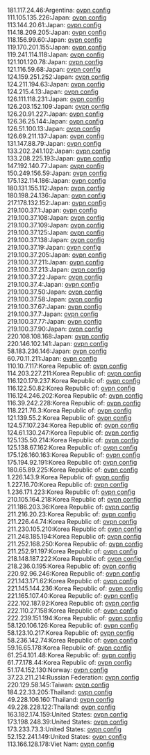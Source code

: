 181.117.24.46:Argentina: [ovpn config](vpn/181_117_24_46.ovpn)  
111.105.135.226:Japan: [ovpn config](vpn/111_105_135_226.ovpn)  
113.144.20.61:Japan: [ovpn config](vpn/113_144_20_61.ovpn)  
114.18.209.205:Japan: [ovpn config](vpn/114_18_209_205.ovpn)  
118.156.99.60:Japan: [ovpn config](vpn/118_156_99_60.ovpn)  
119.170.201.155:Japan: [ovpn config](vpn/119_170_201_155.ovpn)  
119.241.114.118:Japan: [ovpn config](vpn/119_241_114_118.ovpn)  
121.101.120.78:Japan: [ovpn config](vpn/121_101_120_78.ovpn)  
121.116.59.68:Japan: [ovpn config](vpn/121_116_59_68.ovpn)  
124.159.251.252:Japan: [ovpn config](vpn/124_159_251_252.ovpn)  
124.211.194.63:Japan: [ovpn config](vpn/124_211_194_63.ovpn)  
124.215.4.13:Japan: [ovpn config](vpn/124_215_4_13.ovpn)  
126.111.118.231:Japan: [ovpn config](vpn/126_111_118_231.ovpn)  
126.203.152.109:Japan: [ovpn config](vpn/126_203_152_109.ovpn)  
126.20.91.227:Japan: [ovpn config](vpn/126_20_91_227.ovpn)  
126.36.25.144:Japan: [ovpn config](vpn/126_36_25_144.ovpn)  
126.51.100.13:Japan: [ovpn config](vpn/126_51_100_13.ovpn)  
126.69.211.137:Japan: [ovpn config](vpn/126_69_211_137.ovpn)  
131.147.88.79:Japan: [ovpn config](vpn/131_147_88_79.ovpn)  
133.202.241.102:Japan: [ovpn config](vpn/133_202_241_102.ovpn)  
133.208.225.193:Japan: [ovpn config](vpn/133_208_225_193.ovpn)  
147.192.140.77:Japan: [ovpn config](vpn/147_192_140_77.ovpn)  
150.249.156.59:Japan: [ovpn config](vpn/150_249_156_59.ovpn)  
175.132.114.186:Japan: [ovpn config](vpn/175_132_114_186.ovpn)  
180.131.155.112:Japan: [ovpn config](vpn/180_131_155_112.ovpn)  
180.198.24.136:Japan: [ovpn config](vpn/180_198_24_136.ovpn)  
217.178.132.152:Japan: [ovpn config](vpn/217_178_132_152.ovpn)  
219.100.37.1:Japan: [ovpn config](vpn/219_100_37_1.ovpn)  
219.100.37.108:Japan: [ovpn config](vpn/219_100_37_108.ovpn)  
219.100.37.109:Japan: [ovpn config](vpn/219_100_37_109.ovpn)  
219.100.37.125:Japan: [ovpn config](vpn/219_100_37_125.ovpn)  
219.100.37.138:Japan: [ovpn config](vpn/219_100_37_138.ovpn)  
219.100.37.19:Japan: [ovpn config](vpn/219_100_37_19.ovpn)  
219.100.37.205:Japan: [ovpn config](vpn/219_100_37_205.ovpn)  
219.100.37.211:Japan: [ovpn config](vpn/219_100_37_211.ovpn)  
219.100.37.213:Japan: [ovpn config](vpn/219_100_37_213.ovpn)  
219.100.37.22:Japan: [ovpn config](vpn/219_100_37_22.ovpn)  
219.100.37.4:Japan: [ovpn config](vpn/219_100_37_4.ovpn)  
219.100.37.50:Japan: [ovpn config](vpn/219_100_37_50.ovpn)  
219.100.37.58:Japan: [ovpn config](vpn/219_100_37_58.ovpn)  
219.100.37.67:Japan: [ovpn config](vpn/219_100_37_67.ovpn)  
219.100.37.7:Japan: [ovpn config](vpn/219_100_37_7.ovpn)  
219.100.37.77:Japan: [ovpn config](vpn/219_100_37_77.ovpn)  
219.100.37.90:Japan: [ovpn config](vpn/219_100_37_90.ovpn)  
220.108.108.168:Japan: [ovpn config](vpn/220_108_108_168.ovpn)  
220.146.102.141:Japan: [ovpn config](vpn/220_146_102_141.ovpn)  
58.183.236.146:Japan: [ovpn config](vpn/58_183_236_146.ovpn)  
60.70.11.211:Japan: [ovpn config](vpn/60_70_11_211.ovpn)  
110.10.7.117:Korea Republic of: [ovpn config](vpn/110_10_7_117.ovpn)  
114.203.227.211:Korea Republic of: [ovpn config](vpn/114_203_227_211.ovpn)  
116.120.179.237:Korea Republic of: [ovpn config](vpn/116_120_179_237.ovpn)  
116.122.50.82:Korea Republic of: [ovpn config](vpn/116_122_50_82.ovpn)  
116.124.246.202:Korea Republic of: [ovpn config](vpn/116_124_246_202.ovpn)  
116.39.242.228:Korea Republic of: [ovpn config](vpn/116_39_242_228.ovpn)  
118.221.76.3:Korea Republic of: [ovpn config](vpn/118_221_76_3.ovpn)  
121.139.55.2:Korea Republic of: [ovpn config](vpn/121_139_55_2.ovpn)  
124.57.107.234:Korea Republic of: [ovpn config](vpn/124_57_107_234.ovpn)  
124.61.130.247:Korea Republic of: [ovpn config](vpn/124_61_130_247.ovpn)  
125.135.50.214:Korea Republic of: [ovpn config](vpn/125_135_50_214.ovpn)  
125.138.67.162:Korea Republic of: [ovpn config](vpn/125_138_67_162.ovpn)  
175.126.160.163:Korea Republic of: [ovpn config](vpn/175_126_160_163.ovpn)  
175.194.92.191:Korea Republic of: [ovpn config](vpn/175_194_92_191.ovpn)  
180.65.89.225:Korea Republic of: [ovpn config](vpn/180_65_89_225.ovpn)  
1.226.143.9:Korea Republic of: [ovpn config](vpn/1_226_143_9.ovpn)  
1.227.16.70:Korea Republic of: [ovpn config](vpn/1_227_16_70.ovpn)  
1.236.171.223:Korea Republic of: [ovpn config](vpn/1_236_171_223.ovpn)  
210.105.164.218:Korea Republic of: [ovpn config](vpn/210_105_164_218.ovpn)  
211.186.203.36:Korea Republic of: [ovpn config](vpn/211_186_203_36.ovpn)  
211.216.20.23:Korea Republic of: [ovpn config](vpn/211_216_20_23.ovpn)  
211.226.44.74:Korea Republic of: [ovpn config](vpn/211_226_44_74.ovpn)  
211.230.105.210:Korea Republic of: [ovpn config](vpn/211_230_105_210.ovpn)  
211.248.185.194:Korea Republic of: [ovpn config](vpn/211_248_185_194.ovpn)  
211.252.168.250:Korea Republic of: [ovpn config](vpn/211_252_168_250.ovpn)  
211.252.91.197:Korea Republic of: [ovpn config](vpn/211_252_91_197.ovpn)  
218.148.187.222:Korea Republic of: [ovpn config](vpn/218_148_187_222.ovpn)  
218.236.0.195:Korea Republic of: [ovpn config](vpn/218_236_0_195.ovpn)  
220.92.96.246:Korea Republic of: [ovpn config](vpn/220_92_96_246.ovpn)  
221.143.171.62:Korea Republic of: [ovpn config](vpn/221_143_171_62.ovpn)  
221.145.144.236:Korea Republic of: [ovpn config](vpn/221_145_144_236.ovpn)  
221.165.107.40:Korea Republic of: [ovpn config](vpn/221_165_107_40.ovpn)  
222.102.187.92:Korea Republic of: [ovpn config](vpn/222_102_187_92.ovpn)  
222.110.27.158:Korea Republic of: [ovpn config](vpn/222_110_27_158.ovpn)  
222.239.151.194:Korea Republic of: [ovpn config](vpn/222_239_151_194.ovpn)  
58.120.106.126:Korea Republic of: [ovpn config](vpn/58_120_106_126.ovpn)  
58.123.10.217:Korea Republic of: [ovpn config](vpn/58_123_10_217.ovpn)  
58.236.142.74:Korea Republic of: [ovpn config](vpn/58_236_142_74.ovpn)  
59.16.65.178:Korea Republic of: [ovpn config](vpn/59_16_65_178.ovpn)  
61.254.101.48:Korea Republic of: [ovpn config](vpn/61_254_101_48.ovpn)  
61.77.178.44:Korea Republic of: [ovpn config](vpn/61_77_178_44.ovpn)  
51.174.152.130:Norway: [ovpn config](vpn/51_174_152_130.ovpn)  
37.23.211.214:Russian Federation: [ovpn config](vpn/37_23_211_214.ovpn)  
220.129.58.145:Taiwan: [ovpn config](vpn/220_129_58_145.ovpn)  
184.22.33.205:Thailand: [ovpn config](vpn/184_22_33_205.ovpn)  
49.228.106.160:Thailand: [ovpn config](vpn/49_228_106_160.ovpn)  
49.228.228.122:Thailand: [ovpn config](vpn/49_228_228_122.ovpn)  
163.182.174.159:United States: [ovpn config](vpn/163_182_174_159.ovpn)  
173.198.248.39:United States: [ovpn config](vpn/173_198_248_39.ovpn)  
173.233.73.3:United States: [ovpn config](vpn/173_233_73_3.ovpn)  
52.152.241.149:United States: [ovpn config](vpn/52_152_241_149.ovpn)  
113.166.128.178:Viet Nam: [ovpn config](vpn/113_166_128_178.ovpn)  
